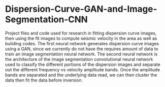 # Dispersion-Curve-GAN-and-Image-Segmentation-CNN
Project files and code used for research in fitting dispersion curve images, then using the fit images to compute seismic velocity in the area as well as building codes.
The first neural network generates dispersion curve images using a GAN, since we currently do not have the requires amount of data to train an image segmentation neural network. The second neural network is the architecture of the image segmentation convolutional neural network used to classify the different portions of the dispersion images and separate out the different frequency vs velocity amplitude bands. Once the amplitude bands are separated and the underlying data read, we can then cluster the data then fit the data before inversion.
